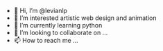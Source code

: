 - 👋 Hi, I’m @levianlp
- 👀 I’m interested artistic web design and animation
- 🌱 I’m currently learning python
- 💞️ I’m looking to collaborate on ...
- 📫 How to reach me ...

<!---
levianlp/levianlp is a ✨ special ✨ repository because its `README.md` (this file) appears on your GitHub profile.
You can click the Preview link to take a look at your changes.
--->
